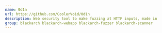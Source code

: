 ```yaml
---
name: 0d1n
url: https://github.com/CoolerVoid/0d1n
description: Web security tool to make fuzzing at HTTP inputs, made in C with libCurl.
group: blackarch blackarch-webapp blackarch-fuzzer blackarch-scanner
---
```


